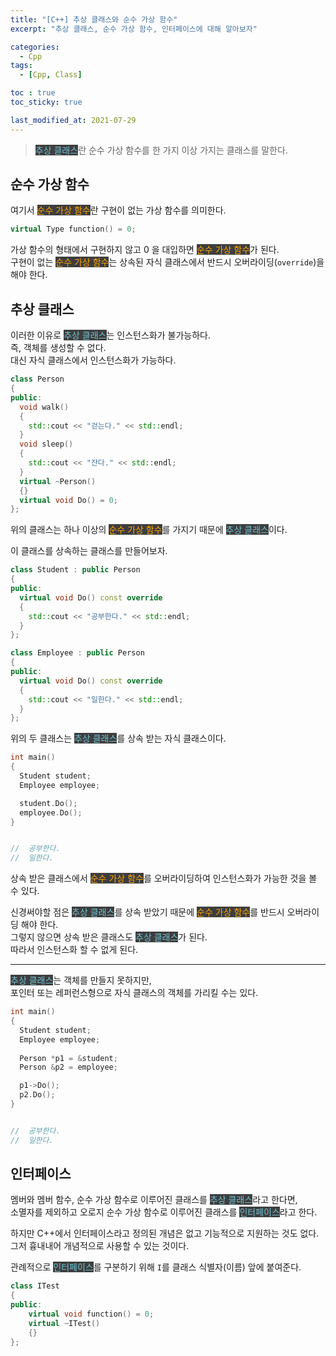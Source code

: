 ```yaml
---
title: "[C++] 추상 클래스와 순수 가상 함수"
excerpt: "추상 클래스, 순수 가상 함수, 인터페이스에 대해 알아보자"

categories:
  - Cpp
tags:
  - [Cpp, Class]

toc : true
toc_sticky: true

last_modified_at: 2021-07-29
---
```


> <mark style="background-color: #3e3e3e; color: #6FC1D4;">추상 클래스</mark>란 순수 가상 함수를 한 가지 이상 가지는 클래스를 말한다.

## 순수 가상 함수

여기서 <mark style="background-color: #3e3e3e; color: orange;">순수 가상 함수</mark>란 구현이 없는 가상 함수를 의미한다.

```cpp
virtual Type function() = 0;
```

가상 함수의 형태에서 구현하지 않고 0 을 대입하면 <mark style="background-color: #3e3e3e; color: orange;">순수 가상 함수</mark>가 된다.   
구현이 없는 <mark style="background-color: #3e3e3e; color: orange;">순수 가상 함수</mark>는 상속된 자식 클래스에서 반드시 오버라이딩(`override`)을 해야 한다.

## 추상 클래스

이러한 이유로 <mark style="background-color: #3e3e3e; color: #6FC1D4;">추상 클래스</mark>는 인스턴스화가 불가능하다.   
즉, 객체를 생성할 수 없다.   
대신 자식 클래스에서 인스턴스화가 가능하다.

```cpp
class Person
{
public:
  void walk()
  {
    std::cout << "걷는다." << std::endl;
  }
  void sleep()
  {
    std::cout << "잔다." << std::endl;
  }
  virtual ~Person()
  {}
  virtual void Do() = 0;
};
```

위의 클래스는 하나 이상의 <mark style="background-color: #3e3e3e; color: orange;">순수 가상 함수</mark>를 가지기 때문에 <mark style="background-color: #3e3e3e; color: #6FC1D4;">추상 클래스</mark>이다.

이 클래스를 상속하는 클래스를 만들어보자.

```cpp
class Student : public Person
{
public:
  virtual void Do() const override
  {
    std::cout << "공부한다." << std::endl;
  }
};

class Employee : public Person
{
public:
  virtual void Do() const override
  {
    std::cout << "일한다." << std::endl;
  }
};
```

위의 두 클래스는 <mark style="background-color: #3e3e3e; color: #6FC1D4;">추상 클래스</mark>를 상속 받는 자식 클래스이다.

```cpp
int main()
{
  Student student;
  Employee employee;

  student.Do();
  employee.Do();
}


//  공부한다.
//  일한다.
```

상속 받은 클래스에서 <mark style="background-color: #3e3e3e; color: orange;">순수 가상 함수</mark>를 오버라이딩하여 인스턴스화가 가능한 것을 볼 수 있다.

신경써야할 점은 <mark style="background-color: #3e3e3e; color: #6FC1D4;">추상 클래스</mark>를 상속 받았기 때문에 <mark style="background-color: #3e3e3e; color: orange;">순수 가상 함수</mark>를 반드시 오버라이딩 해야 한다.   
그렇지 않으면 상속 받은 클래스도 <mark style="background-color: #3e3e3e; color: #6FC1D4;">추상 클래스</mark>가 된다.   
따라서 인스턴스화 할 수 없게 된다.

___

<mark style="background-color: #3e3e3e; color: #6FC1D4;">추상 클래스</mark>는 객체를 만들지 못하지만,   
포인터 또는 레퍼런스형으로 자식 클래스의 객체를 가리킬 수는 있다.

```cpp
int main()
{
  Student student;
  Employee employee;
  
  Person *p1 = &student;
  Person &p2 = employee;

  p1->Do();
  p2.Do();
}


//  공부한다.
//  일한다.
```

## 인터페이스

멤버와 멤버 함수, 순수 가상 함수로 이루어진 클래스를 <mark style="background-color: #3e3e3e; color: #6FC1D4;">추상 클래스</mark>라고 한다면,   
소멸자를 제외하고 오로지 순수 가상 함수로 이루어진 클래스를 <mark style="background-color: #3e3e3e; color: #6FC1D4;">인터페이스</mark>라고 한다.

하지만 C++에서 인터페이스라고 정의된 개념은 없고 기능적으로 지원하는 것도 없다.   
그저 흉내내어 개념적으로 사용할 수 있는 것이다.

관례적으로 <mark style="background-color: #3e3e3e; color: #6FC1D4;">인터페이스</mark>를 구분하기 위해 `I`를 클래스 식별자(이름) 앞에 붙여준다.

```cpp
class ITest
{
public:
    virtual void function() = 0;
    virtual ~ITest()
    {}
};
```
